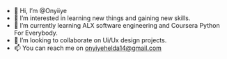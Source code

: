 - 👋 Hi, I’m @Onyiiye
- 👀 I’m interested in learning new things and gaining new skills.
- 🌱 I’m currently learning ALX software engineering and Coursera Python For Everybody.
- 💞️ I’m looking to collaborate on Ui/Ux design projects.
- 📫 You can reach me on onyiyehelda14@gmail.com

<!---
Onyiiye/Onyiiye is a ✨ special ✨ repository because its `README.md` (this file) appears on your GitHub profile.
You can click the Preview link to take a look at your changes.
--->
